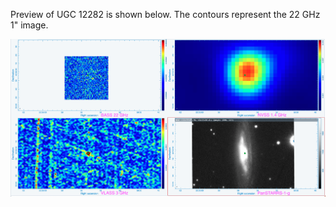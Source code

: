 Preview of UGC 12282 is shown below. The contours represent the 22 GHz 1" image. 

![UGC12282.png](UGC12282.png "UGC12282")

